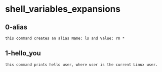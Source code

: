# shell_variables_expansions
## 0-alias
	this command creates an alias Name: ls and Value: rm *
## 1-hello_you
	this command prints hello user, where user is the current Linux user.
